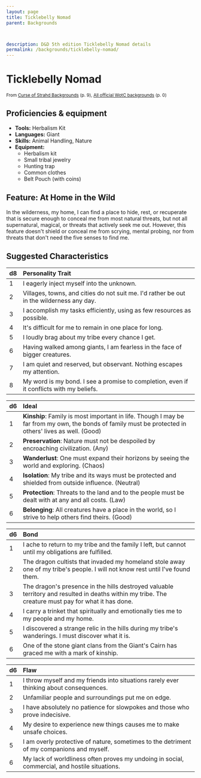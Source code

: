 ```yaml
---
layout: page
title: Ticklebelly Nomad
parent: Backgrounds



description: D&D 5th edition Ticklebelly Nomad details
permalink: /backgrounds/ticklebelly-nomad/
---
```

# Ticklebelly Nomad

<small>From <a target="_blank" href="https://dndadventurersleague.org/wp-content/uploads/2016/06/Curse-of-Strahd-Backgrounds-v1.1.pdf">Curse of Strahd Backgrounds</a> (p. 9), <a target="_blank" href="https://flapkan.com/faq#What-is-the-source-All-official-WotC-backgrounds-and-how-does-it-work">All official WotC backgrounds</a> (p. 0)</small>


## Proficiencies & equipment

- **Tools:** Herbalism Kit
- **Languages:** Giant
- **Skills:** Animal Handling, Nature
- **Equipment:** 
  - Herbalism kit
  - Small tribal jewelry
  - Hunting trap
  - Common clothes
  - Belt Pouch (with coins)

## Feature: At Home in the Wild


In the wilderness, my home, I can find a place to hide, rest, or recuperate that is secure enough to conceal me from most natural threats, but not all supernatural, magical, or threats that actively seek me out. However, this feature doesn't shield or conceal me from scrying, mental probing, nor from threats that don't need the five senses to find me.

## Suggested Characteristics


| d8 | Personality Trait |
|:----------------------------|:------------------|
| 1 | I eagerly inject myself into the unknown. |
| 2 | Villages, towns, and cities do not suit me. I'd rather be out in the wilderness any day. |
| 3 | I accomplish my tasks efficiently, using as few resources as possible. |
| 4 | It's difficult for me to remain in one place for long. |
| 5 | I loudly brag about my tribe every chance I get. |
| 6 | Having walked among giants, I am fearless in the face of bigger creatures. |
| 7 | I am quiet and reserved, but observant. Nothing escapes my attention. |
| 8 | My word is my bond. I see a promise to completion, even if it conflicts with my beliefs. |

| d6 | Ideal |
|:----------------------------|:------|
| 1 | **Kinship**: Family is most important in life. Though I may be far from my own, the bonds of family must be protected in others' lives as well. (Good) |
| 2 | **Preservation**: Nature must not be despoiled by encroaching civilization. (Any) |
| 3 | **Wanderlust**: One must expand their horizons by seeing the world and exploring. (Chaos) |
| 4 | **Isolation**: My tribe and its ways must be protected and shielded from outside influence. (Neutral) |
| 5 | **Protection**: Threats to the land and to the people must be dealt with at any and all costs. (Law) |
| 6 | **Belonging**: All creatures have a place in the world, so I strive to help others find theirs. (Good) |

| d6 | Bond |
|:----------------------------|:------------------|
| 1 | I ache to return to my tribe and the family I left, but cannot until my obligations are fulfilled. |
| 2 | The dragon cultists that invaded my homeland stole away one of my tribe's people. I will not know rest until I've found them. |
| 3 | The dragon's presence in the hills destroyed valuable territory and resulted in deaths within my tribe. The creature must pay for what it has done. |
| 4 | I carry a trinket that spiritually and emotionally ties me to my people and my home. |
| 5 | I discovered a strange relic in the hills during my tribe's wanderings. I must discover what it is. |
| 6 | One of the stone giant clans from the Giant's Cairn has graced me with a mark of kinship. |

| d6 | Flaw |
|:----------------------------|:------------------|
| 1 | I throw myself and my friends into situations rarely ever thinking about consequences. |
| 2 | Unfamiliar people and surroundings put me on edge. |
| 3 | I have absolutely no patience for slowpokes and those who prove indecisive. |
| 4 | My desire to experience new things causes me to make unsafe choices. |
| 5 | I am overly protective of nature, sometimes to the detriment of my companions and myself. |
| 6 | My lack of worldliness often proves my undoing in social, commercial, and hostile situations. |